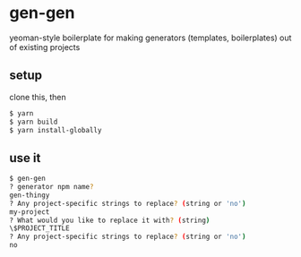 # gen-gen

yeoman-style boilerplate for making generators (templates, boilerplates) out of existing projects

## setup

clone this, then

```bash
$ yarn
$ yarn build
$ yarn install-globally
```


## use it

```bash
$ gen-gen
? generator npm name?
gen-thingy
? Any project-specific strings to replace? (string or 'no')
my-project
? What would you like to replace it with? (string)
\$PROJECT_TITLE
? Any project-specific strings to replace? (string or 'no')
no
```

